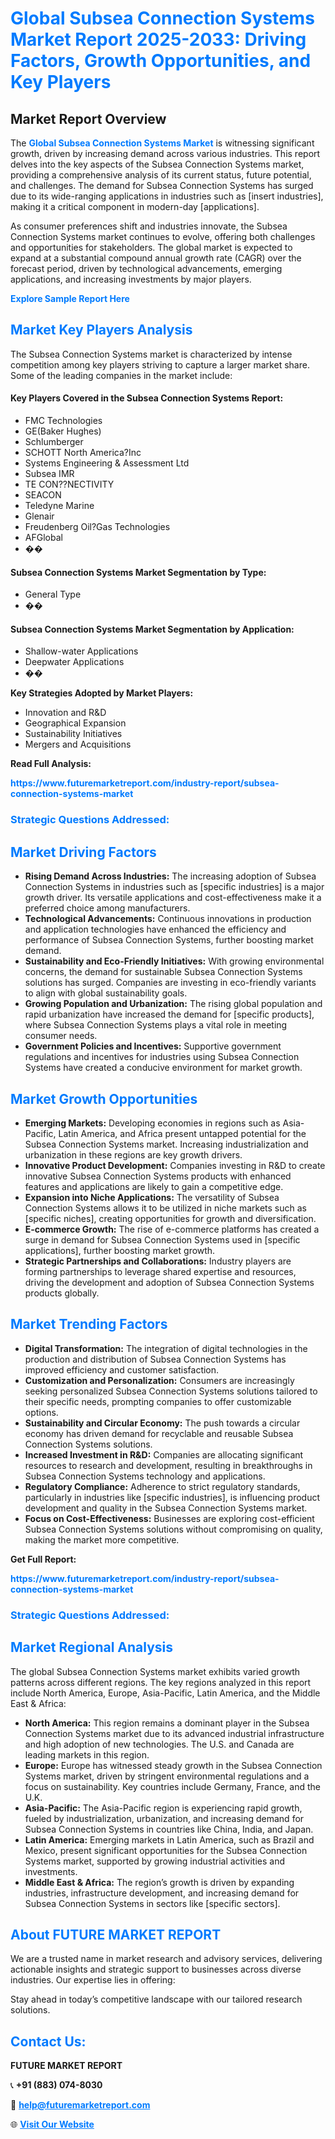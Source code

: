 <h1 style="color: #007BFF;">Global Subsea Connection Systems Market Report 2025-2033: Driving Factors, Growth Opportunities, and Key Players</h1>

<section id="overview">
<h2>Market Report Overview</h2>
<p>The <a href="https://www.futuremarketreport.com/industry-report/subsea-connection-systems-market" style="color: #007BFF; text-decoration: none;"><strong>Global Subsea Connection Systems Market</strong></a> is witnessing significant growth, driven by increasing demand across various industries. This report delves into the key aspects of the Subsea Connection Systems market, providing a comprehensive analysis of its current status, future potential, and challenges. The demand for Subsea Connection Systems has surged due to its wide-ranging applications in industries such as [insert industries], making it a critical component in modern-day [applications].</p>
<p>As consumer preferences shift and industries innovate, the Subsea Connection Systems market continues to evolve, offering both challenges and opportunities for stakeholders. The global market is expected to expand at a substantial compound annual growth rate (CAGR) over the forecast period, driven by technological advancements, emerging applications, and increasing investments by major players.</p>
</section>

<section id="overview">
<p><a href="https://www.futuremarketreport.com/request-sample/reportId=118266" style="color: #007BFF; text-decoration: none;"><strong>Explore Sample Report Here</strong></a></p>
</section>

<section id="key-players">
<h2 style="color: #007BFF;">Market Key Players Analysis</h2>
<p>The Subsea Connection Systems market is characterized by intense competition among key players striving to capture a larger market share. Some of the leading companies in the market include:</p>
<h4>Key Players Covered in the Subsea Connection Systems Report:</h4>
<ul><li>FMC Technologies</li><li>GE(Baker Hughes)</li><li>Schlumberger</li><li>SCHOTT North America?Inc</li><li>Systems Engineering &amp; Assessment Ltd</li><li>Subsea IMR</li><li>TE CON??NECTIVITY</li><li>SEACON</li><li>Teledyne Marine</li><li>Glenair</li><li>Freudenberg Oil?Gas Technologies</li><li>AFGlobal</li><li>��</li></ul>
<h4>Subsea Connection Systems Market Segmentation by Type:</h4>
<ul><li>General Type</li><li>��</li></ul>

<h4>Subsea Connection Systems Market Segmentation by Application:</h4>
<ul><li>Shallow-water Applications</li><li>Deepwater Applications</li><li>��</li></ul>
<p><strong>Key Strategies Adopted by Market Players:</strong></p>
<ul>
<li>Innovation and R&D</li>
<li>Geographical Expansion</li>
<li>Sustainability Initiatives</li>
<li>Mergers and Acquisitions</li>
</ul>
</section>

<section>
<p><strong>Read Full Analysis: </strong></p><a href="https://www.futuremarketreport.com/industry-report/subsea-connection-systems-market" style="color: #007BFF; text-decoration: none;"><strong>https://www.futuremarketreport.com/industry-report/subsea-connection-systems-market</strong></a>
<h3 style="color: #007BFF;">Strategic Questions Addressed:</h3>
</section>

<section id="driving-factors">
<h2 style="color: #007BFF;">Market Driving Factors</h2>
<ul>
<li><strong>Rising Demand Across Industries:</strong> The increasing adoption of Subsea Connection Systems in industries such as [specific industries] is a major growth driver. Its versatile applications and cost-effectiveness make it a preferred choice among manufacturers.</li>
<li><strong>Technological Advancements:</strong> Continuous innovations in production and application technologies have enhanced the efficiency and performance of Subsea Connection Systems, further boosting market demand.</li>
<li><strong>Sustainability and Eco-Friendly Initiatives:</strong> With growing environmental concerns, the demand for sustainable Subsea Connection Systems solutions has surged. Companies are investing in eco-friendly variants to align with global sustainability goals.</li>
<li><strong>Growing Population and Urbanization:</strong> The rising global population and rapid urbanization have increased the demand for [specific products], where Subsea Connection Systems plays a vital role in meeting consumer needs.</li>
<li><strong>Government Policies and Incentives:</strong> Supportive government regulations and incentives for industries using Subsea Connection Systems have created a conducive environment for market growth.</li>
</ul>
</section>

<section id="growth-opportunities">
<h2 style="color: #007BFF;">Market Growth Opportunities</h2>
<ul>
<li><strong>Emerging Markets:</strong> Developing economies in regions such as Asia-Pacific, Latin America, and Africa present untapped potential for the Subsea Connection Systems market. Increasing industrialization and urbanization in these regions are key growth drivers.</li>
<li><strong>Innovative Product Development:</strong> Companies investing in R&D to create innovative Subsea Connection Systems products with enhanced features and applications are likely to gain a competitive edge.</li>
<li><strong>Expansion into Niche Applications:</strong> The versatility of Subsea Connection Systems allows it to be utilized in niche markets such as [specific niches], creating opportunities for growth and diversification.</li>
<li><strong>E-commerce Growth:</strong> The rise of e-commerce platforms has created a surge in demand for Subsea Connection Systems used in [specific applications], further boosting market growth.</li>
<li><strong>Strategic Partnerships and Collaborations:</strong> Industry players are forming partnerships to leverage shared expertise and resources, driving the development and adoption of Subsea Connection Systems products globally.</li>
</ul>
</section>

<section id="trending-factors">
<h2 style="color: #007BFF;">Market Trending Factors</h2>
<ul>
<li><strong>Digital Transformation:</strong> The integration of digital technologies in the production and distribution of Subsea Connection Systems has improved efficiency and customer satisfaction.</li>
<li><strong>Customization and Personalization:</strong> Consumers are increasingly seeking personalized Subsea Connection Systems solutions tailored to their specific needs, prompting companies to offer customizable options.</li>
<li><strong>Sustainability and Circular Economy:</strong> The push towards a circular economy has driven demand for recyclable and reusable Subsea Connection Systems solutions.</li>
<li><strong>Increased Investment in R&D:</strong> Companies are allocating significant resources to research and development, resulting in breakthroughs in Subsea Connection Systems technology and applications.</li>
<li><strong>Regulatory Compliance:</strong> Adherence to strict regulatory standards, particularly in industries like [specific industries], is influencing product development and quality in the Subsea Connection Systems market.</li>
<li><strong>Focus on Cost-Effectiveness:</strong> Businesses are exploring cost-efficient Subsea Connection Systems solutions without compromising on quality, making the market more competitive.</li>
</ul>
</section>

<section>
<p><strong>Get Full Report: </strong></p><a href="https://www.futuremarketreport.com/industry-report/subsea-connection-systems-market" style="color: #007BFF; text-decoration: none;"><strong>https://www.futuremarketreport.com/industry-report/subsea-connection-systems-market</strong></a>
<h3 style="color: #007BFF;">Strategic Questions Addressed:</h3>
</section>


<section id="regional-analysis">
<h2 style="color: #007BFF;">Market Regional Analysis</h2>
<p>The global Subsea Connection Systems market exhibits varied growth patterns across different regions. The key regions analyzed in this report include North America, Europe, Asia-Pacific, Latin America, and the Middle East & Africa:</p>
<ul>
<li><strong>North America:</strong> This region remains a dominant player in the Subsea Connection Systems market due to its advanced industrial infrastructure and high adoption of new technologies. The U.S. and Canada are leading markets in this region.</li>
<li><strong>Europe:</strong> Europe has witnessed steady growth in the Subsea Connection Systems market, driven by stringent environmental regulations and a focus on sustainability. Key countries include Germany, France, and the U.K.</li>
<li><strong>Asia-Pacific:</strong> The Asia-Pacific region is experiencing rapid growth, fueled by industrialization, urbanization, and increasing demand for Subsea Connection Systems in countries like China, India, and Japan.</li>
<li><strong>Latin America:</strong> Emerging markets in Latin America, such as Brazil and Mexico, present significant opportunities for the Subsea Connection Systems market, supported by growing industrial activities and investments.</li>
<li><strong>Middle East & Africa:</strong> The region’s growth is driven by expanding industries, infrastructure development, and increasing demand for Subsea Connection Systems in sectors like [specific sectors].</li>
</ul>
</section>

<footer>
<h2 style="color: #007BFF;">About FUTURE MARKET REPORT</h2>
<p>We are a trusted name in market research and advisory services, delivering actionable insights and strategic support to businesses across diverse industries. Our expertise lies in offering:</p>

<p>Stay ahead in today’s competitive landscape with our tailored research solutions.</p>

<h2 style="color: #007BFF;">Contact Us:</h2>
<p><strong>FUTURE MARKET REPORT</strong></p>
<p>📞 <strong>+91 (883) 074-8030</strong></p>
<p>📧 <strong><a href="mailto:help@futuremarketreport.com" style="color: #007BFF;">help@futuremarketreport.com</a></strong></p>
<p>🌐 <strong><a href="https://www.futuremarketreport.com/" style="color: #007BFF;">Visit Our Website</a></strong></p>
</footer>